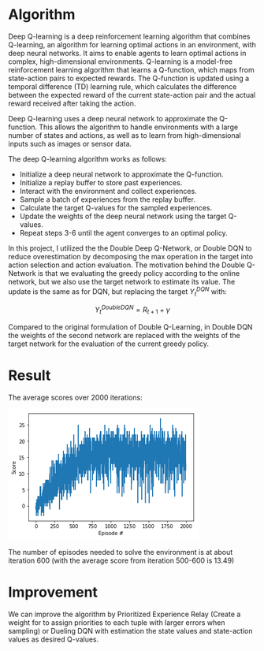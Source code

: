 # Algorithm
Deep Q-learning is a deep reinforcement learning algorithm that combines Q-learning, an algorithm for learning optimal actions in an environment, with deep neural networks. It aims to enable agents to learn optimal actions in complex, high-dimensional environments. Q-learning is a model-free reinforcement learning algorithm that learns a Q-function, which maps from state-action pairs to expected rewards. The Q-function is updated using a temporal difference (TD) learning rule, which calculates the difference between the expected reward of the current state-action pair and the actual reward received after taking the action.

Deep Q-learning uses a deep neural network to approximate the Q-function. This allows the algorithm to handle environments with a large number of states and actions, as well as to learn from high-dimensional inputs such as images or sensor data.

The deep Q-learning algorithm works as follows:
- Initialize a deep neural network to approximate the Q-function.
- Initialize a replay buffer to store past experiences.
- Interact with the environment and collect experiences.
- Sample a batch of experiences from the replay buffer.
- Calculate the target Q-values for the sampled experiences.
- Update the weights of the deep neural network using the target Q-values.
- Repeat steps 3-6 until the agent converges to an optimal policy.

In this project, I utilized the the Double Deep Q-Network, or Double DQN to reduce overestimation by decomposing the max operation in the target into action selection and action evaluation. The motivation behind the Double Q-Network is that we evaluating the greedy policy according to the online network, but we also use the target network to estimate its value. 
The update is the same as for DQN, but replacing the target $Y_{t}^{DQN}$ with:

 $$Y_{t}^{DoubleDQN} = R_{t+1} + \gamma $$ 

Compared to the original formulation of Double Q-Learning, in Double DQN the weights of the second network are replaced with the weights of the target network for the evaluation of the current greedy policy.

# Result
The average scores over 2000 iterations:

![plot](result.png)

 The number of episodes needed to solve the environment is at about iteration 600 (with the average score from iteration 500-600 is 13.49)

# Improvement 
We can improve the algorithm by Prioritized Experience Relay (Create a weight for to assign priorities to each tuple with larger errors when sampling) or Dueling DQN with estimation the state values and state-action values as desired Q-values.

